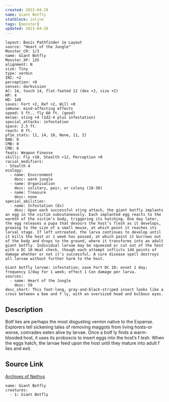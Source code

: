 ```yaml
---
created: 2023-04-28
name: Giant Botfly
statblock: inline
tags: [monster]
updated: 2023-04-28
---
```

```statblock
layout: Basic Pathfinder 1e Layout
source: "Heart of the Jungle"
Monster_CR: 1/3
name: Giant Botfly
Monster_XP: 135
alignment: N
size: Tiny
type: vermin
INI: +2
perception: +0
senses: darkvision
AC: 14, touch 14, flat-footed 12 (dex +2, size +2)
HP: 4
HD: 1d8
saves: Fort +2, Ref +2, Will +0
immune: mind-affecting effects
speed: 5 ft., fly 60 ft. (good)
melee: sting +4 (1d2-4 plus infestation)
special_attacks: infestation
space: 2.5 ft.
reach: 0 ft.
pf1e_stats: [2, 14, 10, None, 11, 2]
BAB: 0
CMB: 0
CMD: 6
feats: Weapon Finesse
skills: Fly +10, Stealth +12, Perception +0
racial_modifiers:
- Stealth 4
ecology:
  - name: Environment
    desc: warm jungle
  - name: Organisation
    desc: solitary, pair, or colony (10-30)
  - name: Treasure
    desc: none
special_abilities:
  - name: Infestation (Ex)
    desc: Upon each successful sting attack, the giant botfly implants an egg in the victim subcutaneously. Each implanted egg reacts to the warmth of the victim’s body, triggering its hatching. One day later, the egg releases a pupa that devours the host’s flesh as it develops, growing to the size of a small mouse, at which point it reaches its larval stage. If left untreated, the larva continues to develop until it kills the host or 1 week has passed, at which point it burrows out of the body and drops to the ground, where it transforms into an adult giant botfly. Individual larvae may be squeezed or cut out of the host with a DC 10 Heal check, though each attempt inflicts 1d4 points of damage whether or not it’s successful. A cure disease spell destroys all larvae without further harm to the host.

Giant botfly larvae: infestation; save Fort DC 10; onset 1 day; frequency 1/day for 1 week; effect 1 Con damage per larva.
sources:
  - name: Heart of the Jungle
    desc: 59
desc_short: This foot-long, gray-and-black-striped insect looks like a cross between a bee and f ly, with an oversized head and bulbous eyes.
```
## Description
Botf lies are perhaps the most disgusting vermin native to the Expanse. Explorers tell sickening tales of removing maggots from living hosts-or worse, comrades eaten alive by larvae. Once a botf ly finds a warm-blooded host, it uses its proboscis to insert eggs into the host’s f lesh. When the eggs hatch, the larvae feed upon the host until they mature into adult f lies and exit.
## Source Link
[Archives of Nethys](https://aonprd.com/MonsterDisplay.aspx?ItemName=Giant%20Botfly)
```encounter-table
name: Giant Botfly
creatures:
  - 1: Giant Botfly
```
